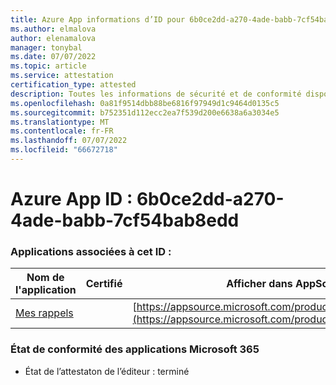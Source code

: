 ```yaml
---
title: Azure App informations d’ID pour 6b0ce2dd-a270-4ade-babb-7cf54bab8edd
ms.author: elmalova
author: elenamalova
manager: tonybal
ms.date: 07/07/2022
ms.topic: article
ms.service: attestation
certification_type: attested
description: Toutes les informations de sécurité et de conformité disponibles pour 6b0ce2dd-a270-4ade-babb-7cf54bab8edd.
ms.openlocfilehash: 0a81f9514dbb88be6816f97949d1c9464d0135c5
ms.sourcegitcommit: b752351d112ecc2ea7f539d200e6638a6a3034e5
ms.translationtype: MT
ms.contentlocale: fr-FR
ms.lasthandoff: 07/07/2022
ms.locfileid: "66672718"
---
```

# <a name="azure-app-id-6b0ce2dd-a270-4ade-babb-7cf54bab8edd"></a>Azure App ID : 6b0ce2dd-a270-4ade-babb-7cf54bab8edd


### <a name="apps-associated-with-this-id"></a>Applications associées à cet ID :
| **Nom de l'application** | **Certifié** | **Afficher dans AppSource** |
|--------------|---------------|-----------------------|
| [Mes rappels](../forward/WA200004342.md) |  | [https://appsource.microsoft.com/product/office/WA200004342](https://appsource.microsoft.com/product/office/WA200004342) |

### <a name="microsoft-365-app-compliance-status"></a>État de conformité des applications Microsoft 365
- État de l’attestaton de l’éditeur : terminé
